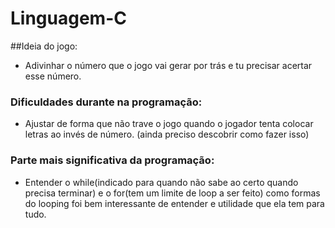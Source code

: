 # Linguagem-C

##Ideia do jogo:

- Adivinhar o número que o jogo vai gerar por trás e tu precisar acertar esse número.

### Dificuldades durante na programação:

- Ajustar de forma que não trave o jogo quando o jogador tenta colocar letras ao invés de número. (ainda preciso descobrir como fazer isso)

### Parte mais significativa da programação:

- Entender o while(indicado para quando não sabe ao certo quando precisa terminar) e o for(tem um limite de loop a ser feito) como formas do looping foi bem interessante de entender e utilidade que ela tem para tudo.
